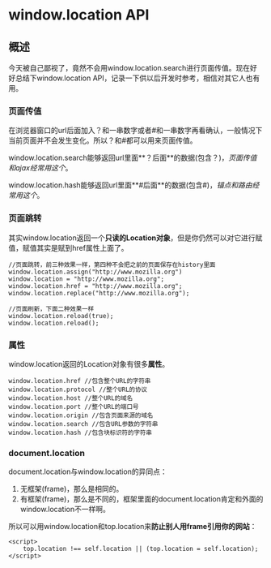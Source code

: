# window.location API

## 概述

今天被自己鄙视了，竟然不会用window.location.search进行页面传值。现在好好总结下window.location API，记录一下供以后开发时参考，相信对其它人也有用。

### 页面传值

在浏览器窗口的url后面加入？和一串数字或者#和一串数字再看确认，一般情况下当前页面并不会发生变化。所以？和#都可以用来页面传值。

window.location.search能够返回url里面**？后面**的数据(包含？)，*页面传值和ajax经常用这个*。

window.location.hash能够返回url里面**#后面**的数据(包含#)，*锚点和路由经常用这个*。

### 页面跳转

其实window.location返回一个**只读的Location对象**，但是你仍然可以对它进行赋值，赋值其实是赋到href属性上面了。

```
//页面跳转，前三种效果一样，第四种不会把之前的页面保存在history里面
window.location.assign("http://www.mozilla.org")
window.location = "http://www.mozilla.org";
window.location.href = "http://www.mozilla.org";
window.location.replace("http://www.mozilla.org");

//页面刷新，下面二种效果一样
window.location.reload(true);
window.location.reload();
```

### 属性

window.location返回的Location对象有很多**属性**。

```
window.location.href //包含整个URL的字符串
window.location.protocol //整个URL的协议
window.location.host //整个URL的域名
window.location.port //整个URL的端口号
window.location.origin //包含页面来源的域名
window.location.search //包含URL参数的字符串
window.location.hash //包含块标识符的字符串
```

### document.location

document.location与window.location的异同点：
1. 无框架(frame)，那么是相同的。
2. 有框架(frame)，那么是不同的，框架里面的document.location肯定和外面的window.location不一样啊。

所以可以用window.location和top.location来**防止别人用frame引用你的网站**：

```
<script>
    top.location !== self.location || (top.location = self.location);
</script>
```
